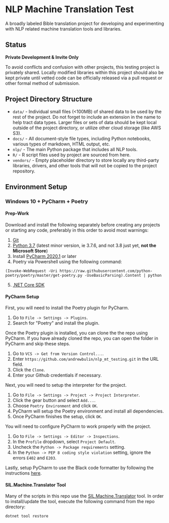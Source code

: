 # NLP Machine Translation Test

A broadly labeled Bible translation project for developing and experimenting
with NLP related machine translation tools and libraries.

## Status

**Private Development & Invite Only**

To avoid conflicts and confusion with other projects, this testing project is
privately shared. Locally modified libraries within this project should also
be kept private until vetted code can be officially released via a pull request
or other formal method of submission.

## Project Directory Structure

- `data/` - Individual small files (<100MB) of shared data to be used by the
  rest of the project. Do not forget to include an extension in the name to help
  tract data types. Larger files or sets of data should be kept local outside of
  the project directory, or utilize other cloud storage (like AWS S3).
- `docs/` - All document-style file types, including Python notebooks, various
  types of markdown, HTML output, etc.
- `nlp/` - The main Python package that includes all NLP tools.
- `R/` - R script files used by project are sourced from here.
- `vendors/` - Empty placeholder directory to store locally any third-party
  libraries, drivers, and other tools that will not be copied to the project
  repository.

## Environment Setup

### Windows 10 + PyCharm + Poetry

#### Prep-Work

Download and install the following separately before creating any projects or
starting any code, preferably in this order to avoid most warnings:

1. [Git](https://git-scm.com/downloads)
1. [Python 3.7](https://www.python.org/downloads/) (latest minor version, ie 3.7.6, and not 3.8 just yet, **not the
   Microsoft Store**)
1. Install [PyCharm 2020.1](https://www.jetbrains.com/pycharm/) or later
1. Poetry via Powershell using the following command:

```
(Invoke-WebRequest -Uri https://raw.githubusercontent.com/python-poetry/poetry/master/get-poetry.py -UseBasicParsing).Content | python
```

5. [.NET Core SDK](https://dotnet.microsoft.com/download)

#### PyCharm Setup

First, you will need to install the Poetry plugin for PyCharm.

1. Go to `File -> Settings -> Plugins`.
2. Search for "Poetry" and install the plugin.

Once the Poetry plugin is installed, you can clone the the repo using PyCharm. If you have already cloned the repo, you can open the folder in PyCharm and skip these steps.

1. Go to `VCS -> Get from Version Control...`.
2. Enter `https://github.com/andrewbulin/nlp_mt_testing.git` in the URL field.
3. Click the `Clone`.
4. Enter your Github credentials if necessary.

Next, you will need to setup the interpreter for the project.

1. Go to `File -> Settings -> Project -> Project Interpreter`.
2. Click the gear button and select `Add...`.
3. Choose `Poetry Environment` and click `OK`.
4. PyCharm will setup the Poetry environment and install all dependencies.
5. Once PyCharm finishes the setup, click `OK`.

You will need to configure PyCharm to work properly with the project.

1. Go to `File -> Settings -> Editor -> Inspections`.
2. In the `Profile` dropdown, select `Project Default`.
3. Uncheck the `Python -> Package requirements` setting.
4. In the `Python -> PEP 8 coding style violation` setting, ignore the errors `E402` and `E203`.

Lastly, setup PyCharm to use the Black code formatter by following the instructions [here](https://black.readthedocs.io/en/stable/editor_integration.html#pycharm-intellij-idea).

#### SIL.Machine.Translator Tool

Many of the scripts in this repo use the [SIL.Machine.Translator](https://github.com/sillsdev/machine) tool. In order to install/update the tool, execute the following command from the repo directory:

```
dotnet tool restore
```
